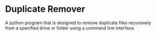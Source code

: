 # Duplicate Remover
A python program that is designed to remove duplicate files recursively from a specified drive or folder using a command line interface.
